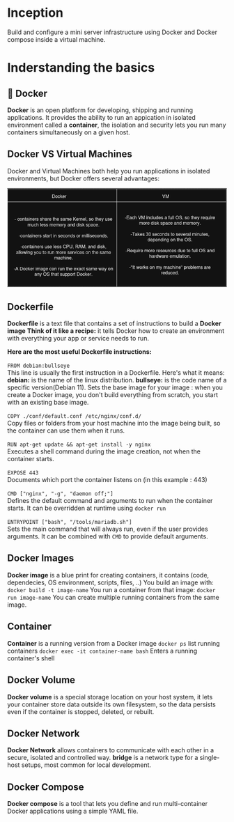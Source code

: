# Inception

Build and configure a mini server infrastructure using Docker and Docker compose inside a virtual machine.

# Inderstanding the basics

## 🐳 Docker
**Docker** is an open platform for developing, shipping and running applications. It provides the ability to run an appication in isolated environment called a **container**, the isolation and security lets you run many containers simultaneously on a given host.

## Docker VS Virtual Machines
Docker and Virtual Machines both help you run applications in isolated environments, but Docker offers several advantages:

![Docker vs VM](srcs/assets/docker.png)

## Dockerfile
**Dockerfile** is a text file that contains a set of instructions to build a **Docker image**
**Think of it like a recipe:** it tells Docker how to create an environment with everything your app or service needs to run.

**Here are the most useful Dockerfile instructions:**

`FROM debian:bullseye`  
This line is usually the first instruction in a Dockerfile.
Here's what it means:
**debian:** is the name of the linux distribution.
**bullseye:** is the code name of a specific version(Debian 11).
Sets the base image for your image : when you create a Docker image, you don't build everything from scratch, you start with an existing base image.

`COPY ./conf/default.conf /etc/nginx/conf.d/`  
Copy files or folders from your host machine into the image being built, so the container can use them when it runs.

`RUN apt-get update && apt-get install -y nginx`  
Executes a shell command during the image creation, not when the container starts.

`EXPOSE 443`  
Documents which port the container listens on (in this example : 443)

`CMD ["nginx", "-g", "daemon off;"]`  
Defines the default command and arguments to run when the container starts.
It can be overridden at runtime using `docker run`

`ENTRYPOINT ["bash", "/tools/mariadb.sh"]`  
Sets the main command that will always run, even if the user provides arguments.
It can be combined with `CMD` to provide default arguments.

## Docker Images
**Docker image** is a blue print for creating containers, it contains (code, dependecies, OS environment, scripts, files, ..)
You build an image with: `docker build -t image-name`
You run a container from that image: `docker run image-name`
You can create multiple running containers from the same image.

## Container
**Container** is a running version from a Docker image
`docker ps` list running containers
`docker exec -it container-name bash` Enters a running container's shell

## Docker Volume
**Docker volume** is a special storage location on your host system, it lets your container store data outside its own filesystem, so the data persists even if the container is stopped, deleted, or rebuilt.

## Docker Network
**Docker Network** allows containers to communicate with each other in a secure, isolated and controlled way.
**bridge** is a network type for a single-host setups, most common for local development.

## Docker Compose
**Docker compose** is a tool that lets you define and run multi-container Docker applications using a simple YAML file.

